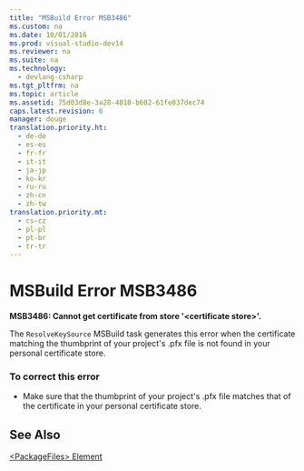 ```yaml
---
title: "MSBuild Error MSB3486"
ms.custom: na
ms.date: 10/01/2016
ms.prod: visual-studio-dev14
ms.reviewer: na
ms.suite: na
ms.technology: 
  - devlang-csharp
ms.tgt_pltfrm: na
ms.topic: article
ms.assetid: 75d03d8e-3a28-4010-b602-61fe037dec74
caps.latest.revision: 6
manager: douge
translation.priority.ht: 
  - de-de
  - es-es
  - fr-fr
  - it-it
  - ja-jp
  - ko-kr
  - ru-ru
  - zh-cn
  - zh-tw
translation.priority.mt: 
  - cs-cz
  - pl-pl
  - pt-br
  - tr-tr
---
```

# MSBuild Error MSB3486
**MSB3486: Cannot get certificate from store '<certificate store\>'.**  
  
 The `ResolveKeySource` MSBuild task generates this error when the certificate matching the thumbprint of your project's .pfx file is not found in your personal certificate store.  
  
### To correct this error  
  
-   Make sure that the thumbprint of your project's .pfx file matches that of the certificate in your personal certificate store.  
  
## See Also  
 [<PackageFiles\> Element](../VS_IDE/-PackageFiles--Element--Bootstrapper-.md)